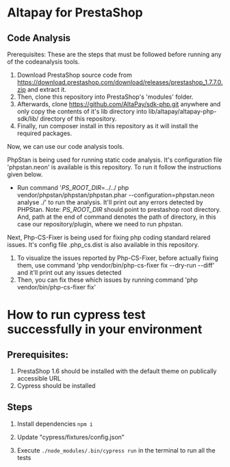#  Altapay for PrestaShop #


## Code Analysis ##

Prerequisites:
These are the steps that must be followed before running any of the codeanalysis tools.
1. Download PrestaShop source code from https://download.prestashop.com/download/releases/prestashop_1.7.7.0.zip and extract it.
2. Then, clone this repository into PrestaShop's 'modules' folder.
3. Afterwards, clone https://github.com/AltaPay/sdk-php.git anywhere and only copy the contents of it's lib directory into lib/altapay/altapay-php-sdk/lib/ directory of this repository.
4. Finally, run composer install in this repository as it will install the required packages.

Now, we can use our code analysis tools.

PhpStan is being used for running static code analysis. It's configuration file 'phpstan.neon' is available is this repository. To run it follow the instructions given below. 
- Run command '_PS_ROOT_DIR_=../../ php vendor/phpstan/phpstan/phpstan.phar --configuration=phpstan.neon analyse ./' to run the analysis. It'll print out any errors detected by PHPStan.
Note: _PS_ROOT_DIR_ should point to prestashop root directory. And, path at the end of command denotes the path of directory, in this case our repository/plugin, where we need to run phpstan. 

Next, Php-CS-Fixer is being used for fixing php coding standard relared issues. It's config file .php_cs.dist is also available in this repository. 
1. To visualize the issues reported by Php-CS-Fixer, before actually fixing them, use command 'php vendor/bin/php-cs-fixer fix --dry-run --diff' and it'll print out any issues detected
2. Then, you can fix these which issues by running command 'php vendor/bin/php-cs-fixer fix' 


# How to run cypress test successfully in your environment 

## Prerequisites: 

1) PrestaShop 1.6 should be installed with the default theme on publically accessible URL
2) Cypress should be installed

## Steps 

1) Install dependencies `npm i`

2) Update "cypress/fixtures/config.json" 

3) Execute `./node_modules/.bin/cypress run` in the terminal to run all the tests
